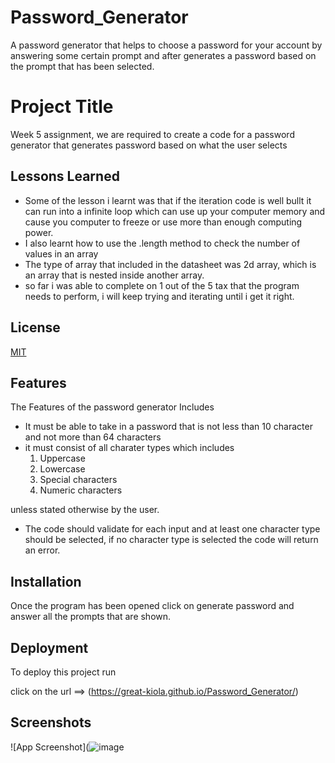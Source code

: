 # Password_Generator
A password generator that helps to choose a password for your account by answering some certain prompt and after generates a password based on the prompt that has been selected.


# Project Title

Week 5 assignment, we are required to create a code for a password generator
that generates password based on what the user selects



## Lessons Learned

- Some of the lesson i learnt was that if the iteration code is well bullt it can run into
a infinite loop which can use up your computer memory and cause you computer to freeze or
use more than enough computing power. 
- I also learnt how to use the .length method to check the number of values in an array
- The type of array that included in the datasheet was 2d array, which is an array that is
nested inside another array.
- so far i was able to complete on 1 out of the 5 tax that the program needs to perform,
i will keep trying and iterating until i get it right.


## License

[MIT](https://choosealicense.com/licenses/mit/)


## Features

The Features of the password generator Includes
- It must be able to take in a password that is not less than 10 character
and not more than 64 characters
- it must consist of all charater types which includes
    1. Uppercase 
    2. Lowercase
    3. Special characters
    4. Numeric characters

unless stated otherwise by the user.

- The code should validate for each input and at least one character type should be selected,
if no character type is selected the code will return an error.
## Installation

Once the program has been opened click on generate password and answer all the prompts
that are shown.
## Deployment

To deploy this project run

click on the url ==>  (https://great-kiola.github.io/Password_Generator/)

## Screenshots

![App Screenshot](![image](https://user-images.githubusercontent.com/117322790/211606231-4b9c97e5-56f3-4c43-ba06-992c3c2eddad.png)


